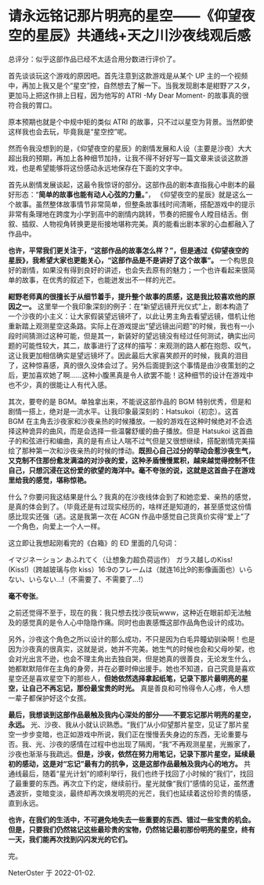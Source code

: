 # 请永远铭记那片明亮的星空——《仰望夜空的星辰》共通线+天之川沙夜线观后感

总评分：似乎这部作品已经不太适合用分数进行评价了。



首先谈谈玩这个游戏的原因吧。首先注意到这款游戏是从某个 UP 主的一个视频中，再加上我又是个“星空”控，自然想去了解一下。当我发现剧本是紺野アスタ，更加马上把这作排上日程，因为他写的 ATRI -My Dear Moment- 的故事真的很符合我的胃口。

原本预期也就是个中规中矩的类似 ATRI 的故事，只不过以星空为背景。当然即使这样我也会去玩，毕竟我是“星空控”呢。

然而令我没想到的是，《仰望夜空的星辰》的剧情发展和人设（主要是沙夜）大大超出我的预期，再加上各种细节加持，让我不得不好好写一篇文章来谈谈这款游戏，也是希望能够将这份感动永远地保存在下面的文字中。

首先从剧情发展谈起，这最令我惊讶的部分。这部作品的剧本直指我心中剧本的最好形态：“**简单的故事也能有动人心弦的力量。**”， 《仰望夜空的星辰》就是这么一个故事。虽然整体故事情节非常简单，但整条故事线时间清晰，搭配游戏中的提示非常有条理地在跨度为小学到高中的剧情内跳转，节奏的把握令人瞠目结舌。倒叙、插叙、人物视角转换更是衔接地堪称完美。真的能看出剧本家的心血都融入了作品中。

**也许，平常我们更关注于，“这部作品的故事怎么样？”，但是通过《仰望夜空的星辰》，我希望大家也更能关心，“这部作品是不是讲好了这个故事”。** 一个构思良好的剧情，如果没有得到良好的讲述，也会失去原有的魅力；一个也许看起来很简单的故事，在优秀的叙述下，也能迸发出不一样的光芒。

**紺野老师真的很擅长于从细节着手，提升整个故事的质感，这是我比较喜欢他的原因之一。** 这里举一个我印象深刻的例子：在“新望远镜开光仪式”上，剧本构造了一个沙夜的小主义：让大家假装望远镜坏了，以此让男主角去看望远镜，借机让他重新踏上观测星空这条路。实际上在游戏提出“望远镜出问题”的时候，我也有一小段时间猜测过这种可能，但是其一，新装好的望远镜没有经过任何测试，确实出问题的可能性较大，其二，故事进行了这样的描写：来观测的路人都在抱怨、叹气，这让我更加相信确实是望远镜坏了。因此最后大家喜笑颜开的时候，我真的泪目了，这种惊喜感，真的很久没体会过了。另外后面提到这个事情是由沙夜策划的之后，更加喜欢她了啊......这种小腹黑真是令人欲罢不能！这种细节的设计在游戏中也不少，真的很能让人有代入感。

其次，要夸的是 BGM。单独拿出来，不能说这部作品的 BGM 特别优秀，但是和剧情一搭上，绝对是一流水平。让我印象最深刻的：Hatsukoi（初恋）。这首 BGM 在主角去沙夜家和沙夜亲热的时候播放。一般的游戏在这种时候绝对不会选择这种诡异的曲风，而是会选择一些温馨舒缓的曲子播放。但是 Hatsukoi 这首曲子的和弦进行和编曲，真的是有点让人喘不过气但是又很想继续，搭配剧情完美描绘了那种第一次和沙夜亲热的时候的悸动。**既担心自己过分的举动会惹沙夜生气，又克制不住那份愈发满溢的对沙夜的爱，这种矛盾慢慢累积，越来越觉得控制不住自己，只想沉浸在这份爱的欲望的海洋中。毫不夸张的说，这就是这首曲子在游戏里给我的感觉，堪称惊艳。**

什么？你要问我这结果是什么？我真的在沙夜线体会到了和她恋爱、亲热的感觉，是真的体会到了。（毕竟还是有过现实经历的，啥样还是知道的，甚至感觉这份情感比现实还强（逃。这是我第一次在 ACGN 作品中感觉自己货真价实得“爱上”了一个角色，向爱上一个人一样。

这立即让我想起刚看完的《白箱》的 ED 里面的几句词：

イマジネーション あふれてく（让想象力超负荷运作） ガラス越しのKiss! (Kiss!)（跨越玻璃与你 kiss）16:9のフレームは（就连16比9的影像画面也）いらない、いらない…!（不需要了、不需要了…!）

**毫不夸张**。

之前还觉得不至于，现在的我：我只想去找沙夜玩www，这种近在眼前却无法触及的感觉真的是令人心中隐隐作痛。同时也由衷感慨这部作品角色设计的成功。

另外，沙夜这个角色之所以设计的那么成功，不只是因为白毛异瞳幼驯染啊！也是因为沙夜真的很真实，这就是说，她并不完美。她生气的时候也会和父母吵架，也会对光出言不逊，也会不理主角出去独自哭，但是她真的很善良，无论发生什么，她都默默陪伴在主角的身旁，并在必要时伸出援手。她也不知道，自己究竟是喜欢星空还是喜欢星空下的那些人，**但她依然选择拿起纸笔，记录下那片最明亮的星空，让自己不再忘记，那份最宝贵的时光。** 真是善良和可怜得令人心疼，令人想一辈子都保护好这个女孩。

**最后，我想谈到这部作品最触及我内心深处的部分——不要忘记那片明亮的星空，永远。** 光、沙夜、我从小就认识熟悉。“我们”从小仰望那片星空，见证了那片星空一步步变暗，也正如游戏中所说，我们正在慢慢丢失身边的东西，无论重要与否。我、光、沙夜的感情在过程中也出现了隔阂，“我”不再观测星星，光搬家了，沙夜也渐渐与我疏远。**但是，沙夜，依然在努力用笔记，记录下那片星空，延续最初的感动，这是对“忘记”最有力的抗争，这是这部作品最触及我内心的地方。** 共通线最后，随着“星光计划”的顺利举行，我们也终于找回了小时候的“我们”，找回了最重要的东西。再次立下约定，继续前行。星光就像“我们”感情的见证，虽然遭遇波折，变暗变淡，最终却再次焕发明亮的光芒，我们也延续着这份珍贵的情感，直到永远。



**也许，在我们的生活中，不可避免地失去一些重要的东西、错过一些宝贵的机会。但是，只要我们仍然铭记这些最珍贵的宝物，仍然铭记最初那份明亮的星空，终有一天，我们能再次找到闪闪发光的它们。**



完。



NeterOster 于 2022-01-02.

